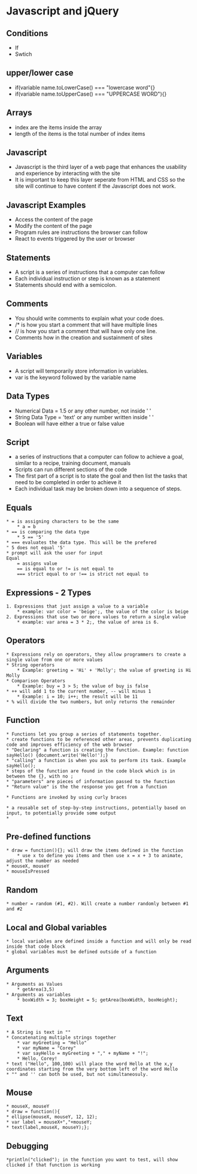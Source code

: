 # Javascript and jQuery

## Conditions
 * If
 * Swtich

## upper/lower case
 * if(variable name.toLowerCase() === "lowercase word"{}
 * if(variable name.toUpperCase() === "UPPERCASE WORD"){}

## Arrays
 * index are the items inside the array
 * length of the items is the total number of index items


## Javascript
 * Javascript is the third layer of a web page that enhances the usability and experience by interacting with the site
 * It is important to keep this layer seperate from HTML and CSS so the site will continue to have content if the Javascript does not work.

## Javascript Examples
 * Access the content of the page
 * Modify the content of the page
 * Program rules are instructions the browser can follow
 * React to events triggered by the user or browser

## Statements
 * A script is a series of instructions that a computer can follow
 * Each individual instruction or step is known as a statement
 * Statements should end with a semicolon.

## Comments
 * You should write comments to explain what your code does.
 * /* is how you start a comment that will have multiple lines
 * // is how you start a comment that will have only one line.
 * Comments how in the creation and sustainment of sites

## Variables
 * A script will temporarily store information in variables.
 * var is the keyword followed by the variable name

## Data Types
 * Numerical Data = 1.5 or any other number, not inside ' ' 
 * String Data Type = 'text' or any number written inside ' '
 * Boolean will have either a true or false value

 ## Script
 * a series of instructions that a computer can follow to achieve a goal, similar to a recipe, training document, manuals
 * Scripts can run different sections of the code
 * The first part of a script is to state the goal and then list the tasks that need to be completed in order to achieve it
 * Each individual task may be broken down into a sequence of steps.


## Equals
    * = is assigning characters to be the same
        * a = b
    * == is comparing the data type
        * 5 == '5'
    * === evaluates the data type. This will be the prefered
    " 5 does not equal '5'
    * prompt will ask the user for input
    Equal
        = assigns value 
        == is equal to or != is not equal to 
        === strict equal to or !== is strict not equal to  

## Expressions - 2 Types
    1. Expressions that just assign a value to a variable
        * example: var color = 'beige';, the value of the color is beige
    2. Expressions that use two or more values to return a single value
        * example: var area = 3 * 2;, the value of area is 6.

## Operators
    * Expressions rely on operators, they allow programmers to create a single value from one or more values
    * String operators
        * Example: greeting = 'Hi' + 'Molly'; the value of greeting is Hi Molly
    * Comparison Operators
        * Example: buy = 3 > 5; the value of buy is false
    * ++ will add 1 to the current number, -- will minus 1
        * Example: i = 10; i++; the result will be 11
    * % will divide the two numbers, but only returns the remainder 

## Function
    * Functions let you group a series of statements together.
    * create functions to be referenced other areas, prevents duplicating code and improves efficiency of the web browser
    * "Declaring" a function is creating the function. Example: function sayHello() {document.write('Hello!');}
    * "calling" a function is when you ask to perform its task. Example sayHello();
    * steps of the function are found in the code block which is in between the {}, with no ;
    * "parameters" are pieces of information passed to the function
    * "Return value" is the the response you get from a function
    
    * Functions are invoked by using curly braces
    
    * a reusable set of step-by-step instructions, potentially based on input, to potentially provide some output
    * 

## Pre-defined functions
    * draw = function(){}; will draw the items defined in the function
        * use x to define you items and then use x = x + 3 to animate, adjust the number as needed
    * mouseX, mouseY
    * mouseIsPressed

## Random
    * number = random (#1, #2). Will create a number randomly between #1 and #2

## Local and Global variables
    * local variables are defined inside a function and will only be read inside that code block
    * global variables must be defined outside of a function

## Arguments
    * Arguments as Values
        * getArea(3,5)
    * Arguments as variables
        * boxWidth = 3; boxHeight = 5; getArea(boxWidth, boxHeight);  

## Text
    * A String is text in ""
    * Concatenating multiple strings together
        * var myGreeting = "Hello"
        * var myName = "Corey"
        * var sayHello = myGreeting + "," + myName + "!"; 
        * Hello, Corey!
    * text ("Hello", 100,100) will place the word Hello at the x,y coordinates starting from the very bottom left of the word Hello
    * "" and '' can both be used, but not simultaneosuly. 

## Mouse
    * mouseX, mouseY
    * draw = function(){
    * ellipse(mouseX, mouseY, 12, 12); 
    * var label = mouseX+","+mouseY;
    * text(label,mouseX, mouseY);};

## Debugging
    *println("clicked"); in the function you want to test, will show clicked if that function is working



